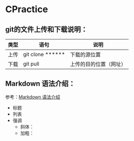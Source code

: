 # CPractice
## git的文件上传和下载说明：
| 类型 | 语句 | 说明 |
| ------ | ------ | ------ |
| 上传 | git clone ****** | 下载的源位置 |
| 下载 | git pull | 上传的目的位置（网址） |

## Markdown 语法介绍：
参考：[Markdown 语法介绍](https://coding.net/help/doc/project/markdown.html)
- 标题
- 列表
- 强调
    - 斜体：
    - 加粗：
